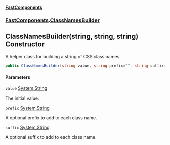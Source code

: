 #### [FastComponents](FastComponents.md 'FastComponents')
### [FastComponents](FastComponents.md 'FastComponents').[ClassNamesBuilder](FastComponents.ClassNamesBuilder.md 'FastComponents.ClassNamesBuilder')

## ClassNamesBuilder(string, string, string) Constructor

A helper class for building a string of CSS class names.

```csharp
public ClassNamesBuilder(string value, string prefix="", string suffix="");
```
#### Parameters

<a name='FastComponents.ClassNamesBuilder.ClassNamesBuilder(string,string,string).value'></a>

`value` [System.String](https://docs.microsoft.com/en-us/dotnet/api/System.String 'System.String')

The initial value.

<a name='FastComponents.ClassNamesBuilder.ClassNamesBuilder(string,string,string).prefix'></a>

`prefix` [System.String](https://docs.microsoft.com/en-us/dotnet/api/System.String 'System.String')

A optional prefix to add to each class name.

<a name='FastComponents.ClassNamesBuilder.ClassNamesBuilder(string,string,string).suffix'></a>

`suffix` [System.String](https://docs.microsoft.com/en-us/dotnet/api/System.String 'System.String')

A optional suffix to add to each class name.